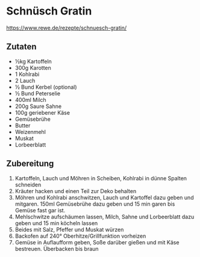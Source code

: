# Schnüsch Gratin

<https://www.rewe.de/rezepte/schnuesch-gratin/>

## Zutaten

* ½kg Kartoffeln
* 300g Karotten
* 1 Kohlrabi
* 2 Lauch
* ½ Bund Kerbel (optional)
* ½ Bund Peterselie
* 400ml Milch
* 200g Saure Sahne
* 100g geriebener Käse
* Gemüsebrühe
* Butter
* Weizenmehl
* Muskat
* Lorbeerblatt

## Zubereitung

1. Kartoffeln, Lauch und Möhren in Scheiben, Kohlrabi in dünne Spalten schneiden
1. Kräuter hacken und einen Teil zur Deko behalten
1. Möhren und Kohlrabi anschwitzen, Lauch und Kartoffel dazu geben und mitgaren. 
150ml Gemüsebrühe dazu geben und 15 min garen bis Gemüse fast gar ist.
1. Mehlschwitze aufschäumen lassen, Milch, Sahne und Lorbeerblatt dazu geben und 15 min köcheln lassen
1. Beides mit Salz, Pfeffer und Muskat würzen
1. Backofen auf 240° Oberhitze/Grillfunktion vorheizen
1. Gemüse in Auflaufform geben, Soße darüber gießen und mit Käse bestreuen. Überbacken bis braun
